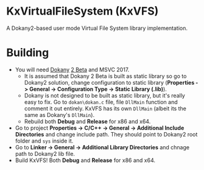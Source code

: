# KxVirtualFileSystem (KxVFS)
A Dokany2-based user mode Virtual File System library implementation.

# Building
- You will need [Dokany](https://github.com/dokan-dev/dokany) [2 Beta](https://github.com/dokan-dev/dokany/releases/tag/v2.0.0-BETA1) and MSVC 2017.
  - It is assumed that Dokany 2 Beta is built as static library so go to Dokany2 solution, change configuration to static library (**Properties -> General -> Configuration Type -> Static Library (.lib)**).
  - Dokany is not designed to be built as static library, but it's really easy to fix. Go to `dokan\dokan.c` file, file `DllMain` function and comment it out entirely. KxVFS has its own `DllMain` (albeit its the same as Dokany's `DllMain`).
  - Rebuild both **Debug** and **Release** for x86 and x64.
- Go to project **Properties -> C/C++ -> General -> Additional Include Directories** and change include path. They should point to Dokany2 root folder and `sys` inside it.
- Go to **Linker -> General -> Additional Library Directories** and chnage path to Dokany2 lib file.
- Build KxVFS! Both **Debug** and **Release** for x86 and x64.
